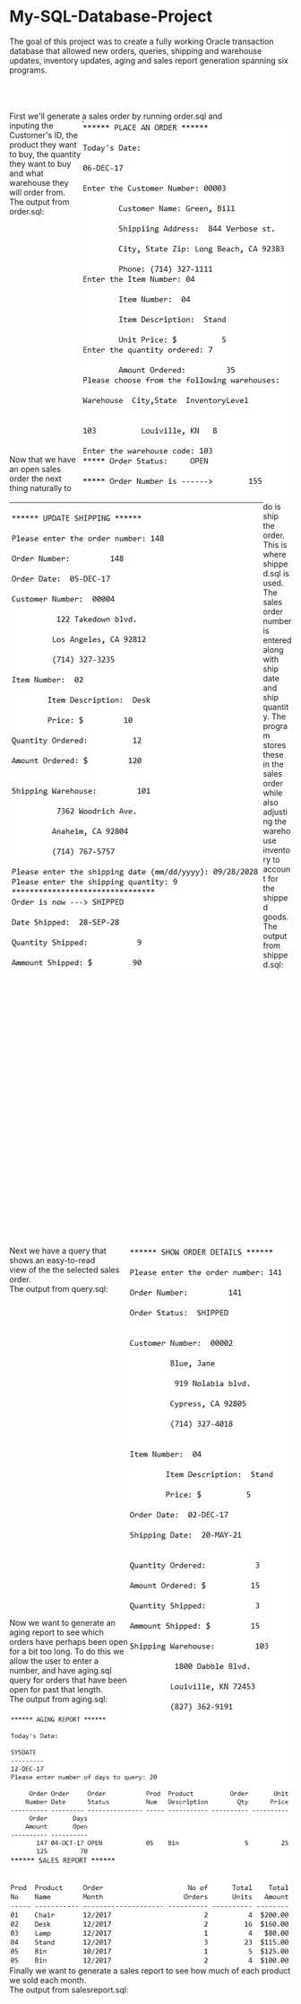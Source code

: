 # My-SQL-Database-Project
The goal of this project was to create a fully working Oracle transaction database that allowed new orders, queries, shipping and warehouse updates, inventory updates, aging and sales report generation spanning six programs.
<br><br><br><br>

First we'll generate a sales order by running order.sql and<img align="right" src="https://github.com/ArnoAlford/My-SQL-Database-Project/blob/master/Order.png">
<br>
inputing the Customer's ID, the product they want to buy, 
the quantity they want to buy and what warehouse they will order from. 
The output from order.sql:
<br><br><br><br><br><br><br><br><br><br><br><br><br><br><br><br><br><br><br><br><br><br><br><br><br><br>
<img align="left" src="https://github.com/ArnoAlford/My-SQL-Database-Project/blob/master/Ship.png">Now that we have an open sales order the next thing naturally
to do is ship the order. This is where shipped.sql is used. The sales order number is entered along with ship date and ship quantity. The program stores these in the sales order while also adjusting the warehouse inventory to account for the shipped goods.<br> The output from shipped.sql:
<br><br><br><br><br><br><br><br><br><br><br><br><br><br><br><br><br><br><br><br><br><br><br><br><br><br><br><br><br><br>
<img align="right" src="https://github.com/ArnoAlford/My-SQL-Database-Project/blob/master/Query.png">Next we have a query that shows an easy-to-read 
<br>view of the the selected sales order.
<br>The output from query.sql:
<br><br><br><br><br><br><br><br><br><br><br><br><br><br><br><br><br><br><br><br><br><br><br><br><br><br><br><br><br><br><br><br><br><br><br>
<img align="left" src="https://github.com/ArnoAlford/My-SQL-Database-Project/blob/master/Aging.png">Now we want to generate an aging report to see which orders have perhaps been open for a bit too long. To do this we allow the user to enter a number, and have aging.sql query for orders that have been open for past that length.
<br>The output from aging.sql:
<br><br><br><br><br><br>
<img align="right" src="https://github.com/ArnoAlford/My-SQL-Database-Project/blob/master/SalesReport.png">
Finally we want to generate a sales report to see how much of each product we sold each month.
<br>The output from salesreport.sql:
